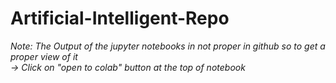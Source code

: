 # Artificial-Intelligent-Repo

*Note: The Output of the jupyter notebooks in not proper in github so to get a proper view of it <br> -> Click on "open to colab" button at the top of notebook*

